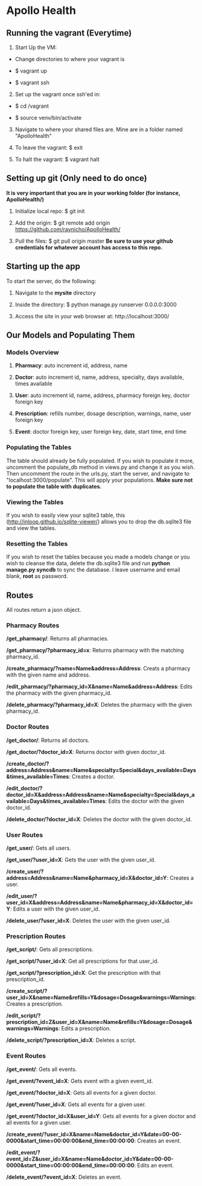 # Apollo Health

## Running the vagrant (Everytime)
1. Start Up the VM:

+ Change directories to where your vagrant is

+ $ vagrant up

+ $ vagrant ssh

2. Set up the vagrant once ssh'ed in:

+ $ cd /vagrant

+ $ source venv/bin/activate

3. Navigate to where your shared files are. Mine are in a folder named "ApolloHealth"

4. To leave the vagrant: $ exit

5. To halt the vagrant: $ vagrant halt

## Setting up git (Only need to do once)
**It is very important that you are in your working folder (for instance, ApolloHealth/)**
1. Initialize local repo: $ git init

2. Add the origin: $ git remote add origin https://github.com/raynicho/ApolloHealth/

3. Pull the files: $ git pull origin master
**Be sure to use your github credentials for whatever account has access to this repo.**

## Starting up the app
To start the server, do the following:

1. Navigate to the **mysite** directory

2. Inside the directory: $ python manage.py runserver 0.0.0.0:3000

3. Access the site in your web browser at: http://localhost:3000/

## Our Models and Populating Them

### Models Overview

1. **Pharmacy**: auto increment id, address, name

2. **Doctor**: auto increment id, name, address, specialty, days available, times available

3. **User**: auto increment id, name, address, pharmacy foreign key, doctor foreign key

4. **Prescription**: refills number, dosage description, warnings, name, user foreign key

5. **Event**: doctor foreign key, user foreign key, date, start time, end time


### Populating the Tables

The table should already be fully populated. If you wish to populate it more, uncomment the populate_db method in views.py and change it as you wish. Then uncomment the route in the urls.py, start the server, and navigate to "localhost:3000/populate". This will apply your populations. **Make sure not to populate the table with duplicates.**

### Viewing the Tables

If you wish to easily view your sqlite3 table, this (http://inloop.github.io/sqlite-viewer/) allows you to drop the db.sqlite3 file and view the tables.

### Resetting the Tables

If you wish to reset the tables because you made a models change or you wish to cleanse the data, delete the db.sqlite3 file and run **python manage.py syncdb** to sync the database. I leave username and email blank, **root** as password.

## Routes
All routes return a json object.

### Pharmacy Routes
**/get_pharmacy/**: Returns all pharmacies.

**/get_pharmacy/?pharmacy_id=x**: Returns pharmacy with the matching pharmacy_id.

**/create_pharmacy/?name=Name&address=Address**: Creats a pharmacy with the given name and address.

**/edit_pharmacy/?pharmacy_id=X&name=Name&address=Address**: Edits the pharmacy with the given pharmacy_id.

**/delete_pharmacy/?pharmacy_id=X**: Deletes the pharmacy with the given pharmacy_id.

### Doctor Routes
**/get_doctor/**: Returns all doctors.

**/get_doctor/?doctor_id=X**: Returns doctor with given doctor_id.

**/create_doctor/?address=Address&name=Name&specialty=Special&days_available=Days&times_available=Times**: Creates a doctor.

**/edit_doctor/?doctor_id=X&address=Address&name=Name&specialty=Special&days_available=Days&times_available=Times**: Edits the doctor with the given doctor_id.

**/delete_doctor/?doctor_id=X**: Deletes the doctor with the given doctor_id.

### User Routes
**/get_user/**: Gets all users.

**/get_user/?user_id=X**: Gets the user with the given user_id.

**/create_user/?address=Address&name=Name&pharmacy_id=X&doctor_id=Y**: Creates a user.

**/edit_user/?user_id=X&address=Address&name=Name&pharmacy_id=X&doctor_id=Y**: Edits a user with the given user_id.

**/delete_user/?user_id=X**: Deletes the user with the given user_id.

### Prescription Routes
**/get_script/**: Gets all prescriptions.

**/get_script/?user_id=X**: Get all prescriptions for that user_id.

**/get_script/?prescription_id=X**: Get the prescription with that prescription_id.

**/create_script/?user_id=X&name=Name&refills=Y&dosage=Dosage&warnings=Warnings**: Creates a prescription.

**/edit_script/?prescription_id=Z&user_id=X&name=Name&refills=Y&dosage=Dosage&warnings=Warnings**: Edits a prescription.

**/delete_script/?prescription_id=X**: Deletes a script.

### Event Routes
**/get_event/**: Gets all events.

**/get_event/?event_id=X**: Gets event with a given event_id.

**/get_event/?doctor_id=X**: Gets all events for a given doctor.

**/get_event/?user_id=X**: Gets all events for a given user.

**/get_event/?doctor_id=X&user_id=Y**: Gets all events for a given doctor and all events for a given user.

**/create_event/?user_id=X&name=Name&doctor_id=Y&date=00-00-0000&start_time=00:00:00&end_time=00:00:00**: Creates an event.

**/edit_event/?event_id=Z&user_id=X&name=Name&doctor_id=Y&date=00-00-0000&start_time=00:00:00&end_time=00:00:00**: Edits an event.

**/delete_event/?event_id=X**: Deletes an event.
